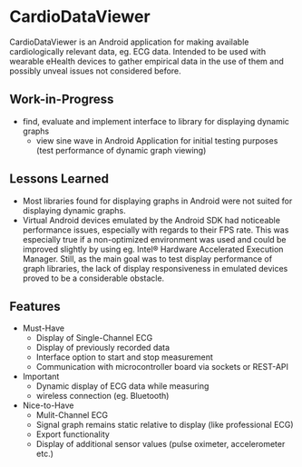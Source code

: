 CardioDataViewer
================

CardioDataViewer is an Android application for making available cardiologically relevant data, eg. ECG data. 
Intended to be used with wearable eHealth devices to gather empirical data in the use of them and possibly unveal issues not considered before.

## Work-in-Progress
- find, evaluate and implement interface to library for displaying dynamic graphs
  - view sine wave in Android Application for initial testing purposes (test performance of dynamic graph viewing)

## Lessons Learned
- Most libraries found for displaying graphs in Android were not suited for displaying dynamic graphs.
- Virtual Android devices emulated by the Android SDK had noticeable performance issues, especially with regards to their FPS rate. This was especially true if a non-optimized environment was used and could be improved slightly by using eg. Intel® Hardware Accelerated Execution Manager. Still, as the main goal was to test display performance of graph libraries, the lack of display responsiveness in emulated devices proved to be a considerable obstacle.

## Features
- Must-Have
  - Display of Single-Channel ECG
  - Display of previously recorded data
  - Interface option to start and stop measurement
  - Communication with microcontroller board via sockets or REST-API
- Important
  - Dynamic display of ECG data while measuring
  - wireless connection (eg. Bluetooth)
- Nice-to-Have
  - Mulit-Channel ECG
  - Signal graph remains static relative to display (like professional ECG)
  - Export functionality
  - Display of additional sensor values (pulse oximeter, accelerometer etc.)
